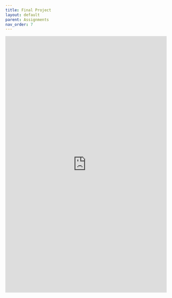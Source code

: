 ```yaml
---
title: Final Project
layout: default
parent: Assignments
nav_order: 7
---
```

<iframe 
    src="https://docs.google.com/document/d/e/2PACX-1vTCg4CrPjvWWugjhHZKHqYHnZjlShc-HDl7qUOrZVNNpdkY3VNu2GiNDFwEdbOKrIMATPmZQEYwujY0/pub?embedded=true" 
    width="100%" 
    height="800px" 
    frameborder="0" 
    allowfullscreen>
</iframe>
